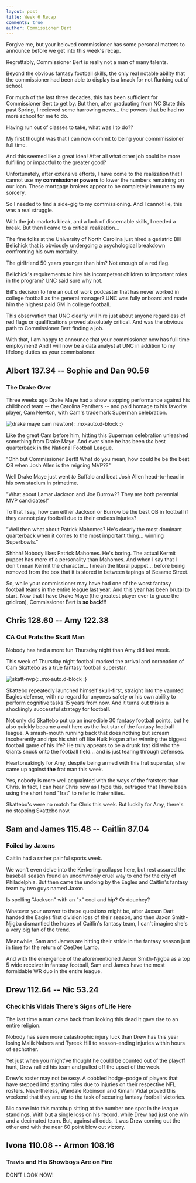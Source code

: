 ```yaml
---
layout: post
title: Week 6 Recap
comments: true
author: Commissioner Bert
---
```


Forgive me, but your beloved commissioner has some personal matters to announce before we get into this week's recap.

Regrettably, Commissioner Bert is really not a man of many talents.

Beyond the obvious fantasy football skills, the only real notable ability that the commissioner had been able to display is a knack for not flunking out of school.

For much of the last three decades, this has been sufficient for Commissioner Bert to get by. But then, after graduating from NC State this past Spring, I recieved some harrowing news... 
the powers that be had no more school for me to do.

Having run out of classes to take, what was I to do?? 

My first thought was that I can now commit to being your commmissioner full time. 

And this seemed like a great idea! After all what other job could be more fulfilling or impactful to the greater good?

Unfortunately, after extensive efforts, I have come to the realization that I cannot use my **commissioner powers** to lower the numbers remaining on our loan. 
These mortgage brokers appear to be completely immune to my sorcery.

So I needed to find a side-gig to my commissioning. And I cannot lie, this was a real struggle.

With the job markets bleak, and a lack of discernable skills, I needed a break. But then I came to a critical realization...

The fine folks at the University of North Carolina just hired a geriatric Bill Belichick that is obviously undergoing a psychological breakdown confronting his own mortality. 

The girlfriend 50 years younger than him? Not enough of a red flag.

Belichick's requirements to hire his incompetent children to important roles in the program? UNC said sure why not.

Bill's decision to hire an out of work podcaster that has never worked in college football as the general manager? UNC was fully onboard and made him the highest paid GM in college football.


This observation that UNC clearly will hire just about anyone regardless of red flags or qualifications proved absolutely critical. And was the obvious path to Commissioner Bert finding a job.

With that, I am happy to announce that your commissioner now has full time employment! And I will now be a data analyst at UNC in addition to my lifelong duties as your commissioner.


## Albert 137.34 -- Sophie and Dan 90.56

### The Drake Over

Three weeks ago Drake Maye had a show stopping performance against his childhood team -- the Carolina Panthers -- and paid homage to his favorite player, Cam Newton, with Cam's trademark Superman celebration.

![drake maye cam newton](https://al-pals.github.io/assets/img/drake-maye-cam-newton.gif){: .mx-auto.d-block :}

Like the great Cam before him, hitting this Superman celebration unleashed something from Drake Maye. And ever since he has been *the* best quarterback in the National Football League.

"Ohh but Commissioner Bert!! What do you mean, how could he be the best QB when Josh Allen is the reigning MVP??" 

Well Drake Maye just went *to* Buffalo and beat Josh Allen head-to-head in his own stadium in primetime.

"What about Lamar Jackson and Joe Burrow?? They are both perennial MVP candidates!" 

To that I say, how can either Jackson or Burrow be the best QB in football if they cannot play football due to their endless injuries?

"Well then what about Patrick Mahomes? He's clearly the most dominant quarterback when it comes to the most important thing... winning Superbowls."


Shhhh! Nobody likes Patrick Mahomes. He's boring. The actual Kermit puppet has more of a personality than Mahomes. And when I say that I don't mean Kermit the character... I mean the literal puppet... before being removed from the box that it is stored in between tapings of Sesame Street.


So, while your commissioner may have had one of the worst fantasy football teams in the entire league last year. And this year has been brutal to start. Now that I have Drake Maye (the greatest player ever to grace the gridiron), Commissioner Bert is **so back**!!!



## Chris 128.60 -- Amy 122.38

### CA Out Frats the Skatt Man

Nobody has had a more fun Thursday night than Amy did last week.

This week of Thursday night football marked the arrival and coronation of Cam Skattebo as a true fantasy football superstar.


![skatt-nvp](https://al-pals.github.io/assets/img/skatt-nvp.jpeg){: .mx-auto.d-block :}

Skattebo repeatedly launched himself skull-first, straight into the vaunted Eagles defense, with no regard for anyones safety or his own ability to perform cognitive tasks 15 years from now. And it turns out this is a shockingly successful strategy for football.

Not only did Skattebo put up an incredible 30 fantasy football points, but he also quickly became a cult hero as the frat star of the fantasy football league. A smash-mouth running back that does nothing but scream incoherently and rips his shirt off like Hulk Hogan after winning the biggest football game of his life? He truly appears to be a drunk frat kid who the Giants snuck onto the football field... and is just tearing through defenses.

Heartbreakingly for Amy, despite being armed with this frat superstar, she came up against **the** frat man this week.

Yes, nobody is more well acquainted with the ways of the fratsters than Chris. In fact, I can hear Chris now as I type this, outraged that I have been using the short hand "frat" to refer to fraternities. 

Skattebo's were no match for Chris this week. But luckily for Amy, there's no stopping Skattebo now. 

## Sam and James 115.48 -- Caitlin 87.04

### Foiled by Jaxons

Caitlin had a rather painful sports week.


We won't even delve into the Kerkering collapse here, but rest assured the baseball season found an uncommonly cruel way to end for the city of Philadelphia. But then came the undoing by the Eagles and Caitlin's fantasy team by two guys named Jaxon. 

Is spelling "Jackson" with an "x" cool and hip? Or douchey? 

Whatever your answer to these questions might be, after Jaxson Dart handed the Eagles first division loss of their season, and then Jaxon Smith-Njigba dismantled the hopes of Caitlin's fantasy team, I can't imagine she's a very big fan of the trend. 

Meanwhile, Sam and James are hitting their stride in the fantasy season just in time for the return of CeeDee Lamb. 

And with the emergence of the aforementioned Jaxon Smith-Njigba as a top 5 wide receiver in fantasy football, Sam and James have the most formidable WR duo in the entire league. 


## Drew 112.64 -- Nic 53.24

### Check his Vidals There's Signs of Life Here

The last time a man came back from looking this dead it gave rise to an entire religion. 

Nobody has seen more catastrophic injury luck than Drew has this year losing Malik Nabers and Tyreek Hill to season-ending injuries within hours of eachother. 

Yet just when you might've thought he could be counted out of the playoff hunt, Drew rallied his team and pulled off the upset of the week.

Drew's roster may not be sexy. A cobbled hodge-podge of players that have stepped into starting roles due to injuries on their respective NFL rosters. Nevertheless, Wandale Robinson and Kimani Vidal proved this weekend that they are up to the task of securing fantasy football victories. 

Nic came into this matchup sitting at the number one spot in the league standings. With but a single loss on his record, while Drew had just one win and a decimated team. But, against all odds, it was Drew coming out the other end with the near 60 point blow out victory. 


## Ivona 110.08 -- Armon 108.16

### Travis and His Showboys Are on Fire

DON'T LOOK NOW!
